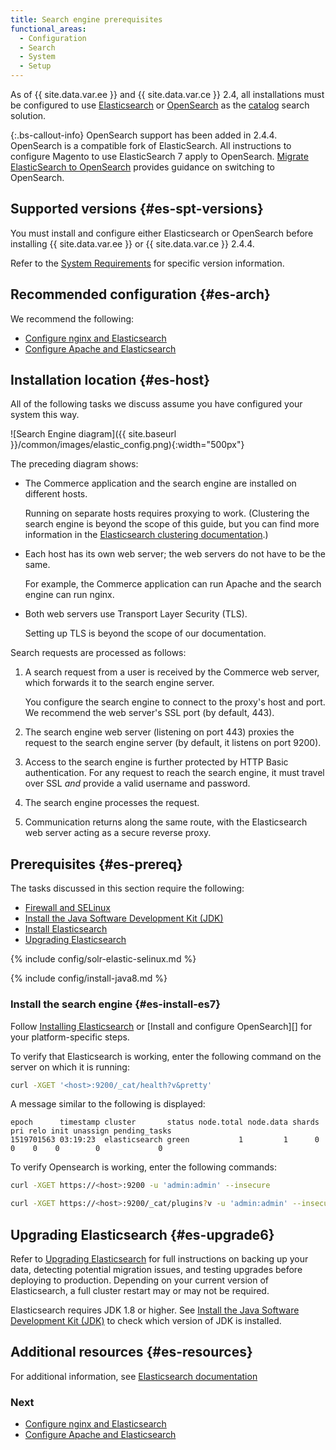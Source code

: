 ```yaml
---
title: Search engine prerequisites
functional_areas:
  - Configuration
  - Search
  - System
  - Setup
---
```


As of {{ site.data.var.ee }} and {{ site.data.var.ce }} 2.4, all installations must be configured to use [Elasticsearch][] or [OpenSearch][] as the [catalog](https://glossary.magento.com/catalog) search solution.

{:.bs-callout-info}
OpenSearch support has been added in 2.4.4. OpenSearch is a compatible fork of ElasticSearch. All instructions to configure Magento to use ElasticSearch 7 apply to OpenSearch. [Migrate ElasticSearch to OpenSearch]({{page.baseurl}}/install-gde/prereq/os-migration.html) provides guidance on switching to OpenSearch.

## Supported versions {#es-spt-versions}

You must install and configure either Elasticsearch or OpenSearch before installing {{ site.data.var.ee }} or {{ site.data.var.ce }} 2.4.4.

Refer to the [System Requirements][] for specific version information.

## Recommended configuration {#es-arch}

We recommend the following:

*  [Configure nginx and Elasticsearch][]
*  [Configure Apache and Elasticsearch][]

## Installation location {#es-host}

All of the following tasks we discuss assume you have configured your system this way.

![Search Engine diagram]({{ site.baseurl }}/common/images/elastic_config.png){:width="500px"}

The preceding diagram shows:

*  The Commerce application and the search engine are installed on different hosts.

   Running on separate hosts requires proxying to work. (Clustering the search engine is beyond the scope of this guide, but you can find more information in the [Elasticsearch clustering documentation][].)

*  Each host has its own web server; the web servers do not have to be the same.

   For example, the Commerce application can run Apache and the search engine can run nginx.

*  Both web servers use Transport Layer Security (TLS).

   Setting up TLS is beyond the scope of our documentation.

Search requests are processed as follows:

1. A search request from a user is received by the Commerce web server, which forwards it to the search engine server.

   You configure the search engine to connect to the proxy's host and port. We recommend the web server's SSL port (by default, 443).

1. The search engine web server (listening on port 443) proxies the request to the search engine server (by default, it listens on port 9200).

1. Access to the search engine is further protected by HTTP Basic authentication. For any request to reach the search engine, it must travel over SSL *and* provide a valid username and password.

1. The search engine processes the request.

1. Communication returns along the same route, with the Elasticsearch web server acting as a secure reverse proxy.

## Prerequisites {#es-prereq}

The tasks discussed in this section require the following:

*  [Firewall and SELinux](#firewall-selinux)
*  [Install the Java Software Development Kit (JDK)](#prereq-java)
*  [Install Elasticsearch](#es-install-es7)
*  [Upgrading Elasticsearch](#es-upgrade6)

{% include config/solr-elastic-selinux.md %}

{% include config/install-java8.md %}

### Install the search engine  {#es-install-es7}

Follow [Installing Elasticsearch][] or [Install and configure OpenSearch][] for your platform-specific steps.

To verify that Elasticsearch is working, enter the following command on the server on which it is running:

```bash
curl -XGET '<host>:9200/_cat/health?v&pretty'
```

A message similar to the following is displayed:

```terminal
epoch      timestamp cluster       status node.total node.data shards pri relo init unassign pending_tasks
1519701563 03:19:23  elasticsearch green           1         1      0   0    0    0        0             0
```

To verify Opensearch is working, enter the following commands:

```bash
curl -XGET https://<host>:9200 -u 'admin:admin' --insecure
```

```bash
curl -XGET https://<host>:9200/_cat/plugins?v -u 'admin:admin' --insecure
```

## Upgrading Elasticsearch {#es-upgrade6}

Refer to [Upgrading Elasticsearch][] for full instructions on backing up your data, detecting potential migration issues, and testing upgrades before deploying to production. Depending on your current version of Elasticsearch, a full cluster restart may or may not be required.

Elasticsearch requires JDK 1.8 or higher. See [Install the Java Software Development Kit (JDK)](#prereq-java) to check which version of JDK is installed.

## Additional resources {#es-resources}

For additional information, see [Elasticsearch documentation][]

### Next

*  [Configure nginx and Elasticsearch][]
*  [Configure Apache and Elasticsearch][]

<!-- Link Definitions -->
[Configure nginx and Elasticsearch]: {{page.baseurl}}/install-gde/prereq/es-config-nginx.html
[Configure Apache and Elasticsearch]: {{page.baseurl}}/install-gde/prereq/es-config-apache.html
[Configure Elasticsearch stopwords]: {{page.baseurl}}/config-guide/elasticsearch/es-config-stopwords.html
[Migrating ElasticSearch to OpenSearch]: {{page.baseurl}}/install-gde/prereq/os-migration.html
[Elasticsearch]: https://www.elastic.co
[OpenSearch]: https://opensearch.org/
[Elasticsearch clustering documentation]: https://www.elastic.co/guide/en/elasticsearch/guide/current/distributed-cluster.html
[Elasticsearch Ubuntu documentation]: https://www.elastic.co/guide/en/elasticsearch/reference/current/deb.html
[Configuring Elasticsearch]: https://www.elastic.co/guide/en/elasticsearch/reference/current/settings.html
[Upgrading Elasticsearch]: https://www.elastic.co/guide/en/elasticsearch/reference/current/setup-upgrade.html
[Full cluster restart upgrade]: https://www.elastic.co/guide/en/elasticsearch/reference/current/restart-upgrade.html
[Elasticsearch documentation]: https://www.elastic.co/guide/en/elasticsearch/reference/current/index.html
[OpenSearch documentation]: https://opensearch.org/docs/latest/opensearch/index/
[Installing Elasticsearch]: https://www.elastic.co/guide/en/elasticsearch/reference/current/install-elasticsearch.html
[Installing OpenSearch]: https://opensearch.org/docs/latest/opensearch/install/index/
[System Requirements]: {{page.baseurl}}/install-gde/system-requirements.html
